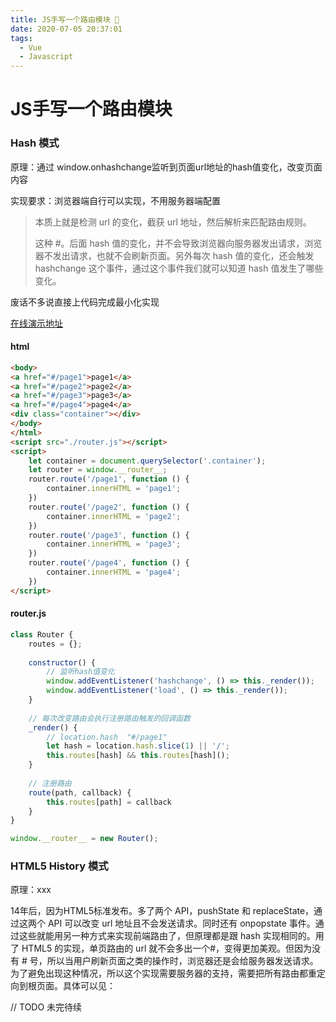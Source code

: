 ```yaml
---
title: JS手写一个路由模块 🍊
date: 2020-07-05 20:37:01
tags:
  - Vue
  - Javascript
---
```


# JS手写一个路由模块

### Hash 模式

原理：通过 window.onhashchange监听到页面url地址的hash值变化，改变页面内容

实现要求：浏览器端自行可以实现，不用服务器端配置

> 本质上就是检测 url 的变化，截获 url 地址，然后解析来匹配路由规则。
>
> 这种 #。后面 hash 值的变化，并不会导致浏览器向服务器发出请求，浏览器不发出请求，也就不会刷新页面。另外每次 hash 值的变化，还会触发 hashchange 这个事件，通过这个事件我们就可以知道 hash 值发生了哪些变化。

废话不多说直接上代码完成最小化实现

[在线演示地址](http://example.chrischen.top/router-example/hash-mode/router.html#/page1)

####  html

~~~html
<body>
<a href="#/page1">page1</a>
<a href="#/page2">page2</a>
<a href="#/page3">page3</a>
<a href="#/page4">page4</a>
<div class="container"></div>
</body>
</html>
<script src="./router.js"></script>
<script>
    let container = document.querySelector('.container');
    let router = window.__router__;
    router.route('/page1', function () {
        container.innerHTML = 'page1';
    })
    router.route('/page2', function () {
        container.innerHTML = 'page2';
    })
    router.route('/page3', function () {
        container.innerHTML = 'page3';
    })
    router.route('/page4', function () {
        container.innerHTML = 'page4';
    })
</script>
~~~



#### router.js

~~~javascript
class Router {
    routes = {};
    
    constructor() {
        // 监听hash值变化
        window.addEventListener('hashchange', () => this._render());
        window.addEventListener('load', () => this._render());
    }
    
    // 每次改变路由会执行注册路由触发的回调函数
    _render() {
      	// location.hash  "#/page1"
        let hash = location.hash.slice(1) || '/';
        this.routes[hash] && this.routes[hash]();
    }
    
    // 注册路由
    route(path, callback) {
        this.routes[path] = callback
    }
}

window.__router__ = new Router();
~~~



### HTML5 History 模式

原理：xxx

14年后，因为HTML5标准发布。多了两个 API，pushState 和 replaceState，通过这两个 API 可以改变 url 地址且不会发送请求。同时还有 onpopstate 事件。通过这些就能用另一种方式来实现前端路由了，但原理都是跟 hash 实现相同的。用了 HTML5 的实现，单页路由的 url 就不会多出一个#，变得更加美观。但因为没有 # 号，所以当用户刷新页面之类的操作时，浏览器还是会给服务器发送请求。为了避免出现这种情况，所以这个实现需要服务器的支持，需要把所有路由都重定向到根页面。具体可以见：



// TODO 未完待续
